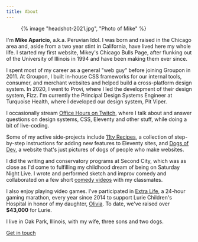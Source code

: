 ```yaml
---
title: About
---
```


<article class="ma-container-content ma-flow">

<figure class="ma-float-left ma-avatar">
  {% image "headshot-2021.jpg", "Photo of Mike" %}
</figure>

I'm **Mike Aparicio**, a.k.a. Peruvian Idol. I was born and raised in the Chicago area and, aside from a two year stint in California, have lived here my whole life. I started my first website, Mikey's Chicago Bulls Page, after flunking out of the University of Illinois in 1994 and have been making them ever since.

I spent most of my career as a general "web guy" before joining Groupon in 2011. At Groupon, I built in-house CSS frameworks for our internal tools, consumer, and merchant websites and helped build a cross-platform design system. In 2020, I went to Provi, where I led the development of their design system, Fizz. I'm currently the Principal Design Systems Engineer at Turquoise Health, where I developed our design system, Pit Viper.

I occasionally stream [Office Hours on Twitch](https://twitch.tv/peruvianidol), where I talk about and answer questions on design systems, CSS, Eleventy and other stuff, while doing a bit of live-coding.

Some of my active side-projects include [11ty Recipes](https://11ty.recipes), a collection of step-by-step instructions for adding new features to Eleventy sites, and [Dogs of Dev](https://dogsof.dev), a website that's just pictures of dogs of people who make websites.

I did the writing and conservatory programs at Second City, which was as close as I'd come to fulfilling my childhood dream of being on Saturday Night Live. I wrote and performed sketch and improv comedy and collaborated on a few short [comedy videos](https://vimeo.com/peruvianidol) with my classmates.

I also enjoy playing video games. I've participated in [Extra Life](https://www.extra-life.org/), a 24-hour gaming marathon, every year since 2014 to support Lurie Children's Hospital in honor of my daughter, [Olivia](/posts/2018-08-26-four-years/). To date, we've raised over **$43,000** for Lurie.

I live in Oak Park, Illinois, with my wife, three sons and two dogs.

<p class="ma-text-center"><a href="/contact/" class="ma-button">Get in touch</a></p>

</article>